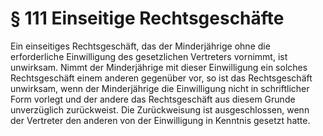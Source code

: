 # § 111 Einseitige Rechtsgeschäfte
Ein einseitiges Rechtsgeschäft, das der Minderjährige ohne die erforderliche Einwilligung des gesetzlichen Vertreters vornimmt, ist unwirksam. Nimmt der Minderjährige mit dieser Einwilligung ein solches Rechtsgeschäft einem anderen gegenüber vor, so ist das Rechtsgeschäft unwirksam, wenn der Minderjährige die Einwilligung nicht in schriftlicher Form vorlegt und der andere das Rechtsgeschäft aus diesem Grunde unverzüglich zurückweist. Die Zurückweisung ist ausgeschlossen, wenn der Vertreter den anderen von der Einwilligung in Kenntnis gesetzt hatte.